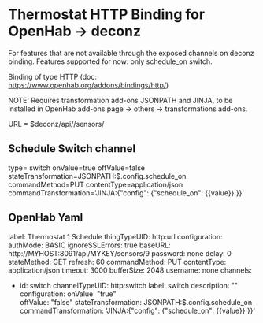 # Thermostat HTTP Binding for OpenHab -> deconz
For features that are not available through the exposed channels on deconz binding. 
Features supported for now: only schedule_on switch. 

Binding of type HTTP (doc: https://www.openhab.org/addons/bindings/http/)

NOTE: Requires transformation add-ons JSONPATH and JINJA, to be installed in OpenHab add-ons page -> others -> transformations add-ons. 

URL = $deconz/api/<key>/sensors/<id>

## Schedule Switch channel

type= switch
onValue=true
offValue=false
stateTransformation=JSONPATH:$.config.schedule_on
commandMethod=PUT
contentType=application/json
commandTransformation='JINJA:{"config": {"schedule_on": {{value}} }}'

## OpenHab  Yaml
label: Thermostat 1 Schedule
thingTypeUID: http:url
configuration:
  authMode: BASIC
  ignoreSSLErrors: true
  baseURL: http://MYHOST:8091/api/MYKEY/sensors/9
  password: none
  delay: 0
  stateMethod: GET
  refresh: 60
  commandMethod: PUT
  contentType: application/json
  timeout: 3000
  bufferSize: 2048
  username: none
channels:
  - id: switch
    channelTypeUID: http:switch
    label: switch
    description: ""
    configuration:
      onValue: "true"      
      offValue: "false"
      stateTransformation: JSONPATH:$.config.schedule_on
      commandTransformation: 'JINJA:{"config": {"schedule_on": {{value}} }}'
